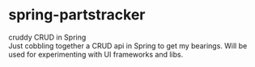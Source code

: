 # spring-partstracker
cruddy CRUD in Spring  
Just cobbling together a CRUD api in Spring to get my bearings. Will be used for experimenting with UI frameworks and libs.
